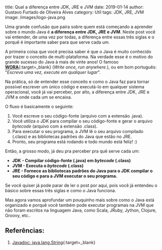 title: Qual a diferença entre JDK, JRE e JVM
date: 2019-01-14
author: Gustavo Furtado de Oliveira Alves
category: Util
tags: JDK, JRE, JVM
image: /images/logo-java.png

Uma grande confusão que paira sobre quem está começando a aprender sobre o mundo Java é
**a diferença entre JDK, JRE e JVM**.
Neste post você vai entender, de uma vez por todas, a diferença entre essas três siglas
e o porquê é importante saber para que serve cada um.

A primeira coisa que você precisa saber é que o Java é muito conhecido por trazer o conceito de multi-plataforma.
Na verdade esse é o motivo do grande sucesso do Java à mais de vinte anos!
O famoso [**WORA**](https://pt.wikipedia.org/wiki/WORA){:target=\_blank} (_Write once, run anywhere._),
ou em bom português: "_Escreva uma vez, execute em qualquer lugar_".

Na prática, só de entender esse conceito e como o Java faz para tornar possível
escrever um único código e executá-lo em qualquer sistema operacional,
você já vai perceber, por alto, a diferença entre JDK, JRE e JVM e onde cada um se encaixa.

O fluxo é basicamente o seguinte:

1. Você escreve o seu código-fonte (arquivo com a extensão .java).
2. Você utiliza o JDK para compilar o seu código-fonte e gerar o arquivo _bytecode_ (arquivo com a extensão .class).
3. Para executar o seu programa, a JVM lê o seu arquivo compilado (.class) e as bibliotecas padrões do Java que estão no JRE.
4. Pronto, seu programa está rodando e todo mundo está feliz! :)

Então, a grosso modo, já deu pra perceber pra quê serve cada um:

- **JDK - Compilar código-fonte (.java) em _bytecode_ (.class)**
- **JVM - Executa o _bytecode_ (.class)**
- **JRE - Fornece as bibliotecas padrões do Java para o JDK compilar o seu código e para a JVM executar o seu programa.**

Se você quiser já pode parar de ler o post por aqui, pois você já entendeu o básico sobre essas três siglas e como o Java funciona.

Mas agora vamos aprofundar um pouquinho mais sobre como o Java está organizado
e porquê você também pode executar programas na JVM que não foram escritos na linguagem Java, como Scala, JRuby, Jython, Clojure, Groovy, etc..

## Referências:

1. [Javadoc: java.lang.String](https://docs.oracle.com/javase/7/docs/api/java/lang/String.html){:target=\_blank}
